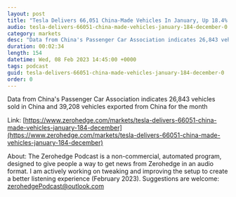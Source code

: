 ```yaml
---
layout: post
title: "Tesla Delivers 66,051 China-Made Vehicles In January, Up 18.4% From December"
audio: tesla-delivers-66051-china-made-vehicles-january-184-december-0
category: markets
desc: "Data from China's Passenger Car Association indicates 26,843 vehicles sold in China and 39,208 vehicles exported from China for the month"
duration: 00:02:34
length: 154
datetime: Wed, 08 Feb 2023 14:45:00 +0000
tags: podcast
guid: tesla-delivers-66051-china-made-vehicles-january-184-december-0
order: 0
---
```

Data from China's Passenger Car Association indicates 26,843 vehicles sold in China and 39,208 vehicles exported from China for the month

Link: [https://www.zerohedge.com/markets/tesla-delivers-66051-china-made-vehicles-january-184-december](https://www.zerohedge.com/markets/tesla-delivers-66051-china-made-vehicles-january-184-december)

About: The Zerohedge Podcast is a non-commercial, automated program, designed to give people a way to get news from Zerohedge in an audio format.  I am actively working on tweaking and improving the setup to create a better listening experience (February 2023).  Suggestions are welcome: [zerohedgePodcast@outlook.com](mailto:zerohedgePodcast@outlook.com)
